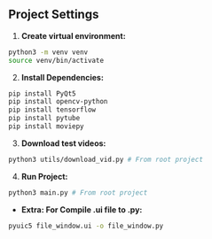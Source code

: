 ## Project Settings 

1. **Create virtual environment:**
```bash
python3 -m venv venv
source venv/bin/activate
```

2. **Install Dependencies:**
```bash
pip install PyQt5
pip install opencv-python
pip install tensorflow
pip install pytube
pip install moviepy
```

3. **Download test videos:**
```bash
python3 utils/download_vid.py # From root project
```

4. **Run Project:**
```bash
python3 main.py # From root project
```

- **Extra: For Compile .ui file to .py:**
```bash
pyuic5 file_window.ui -o file_window.py
```